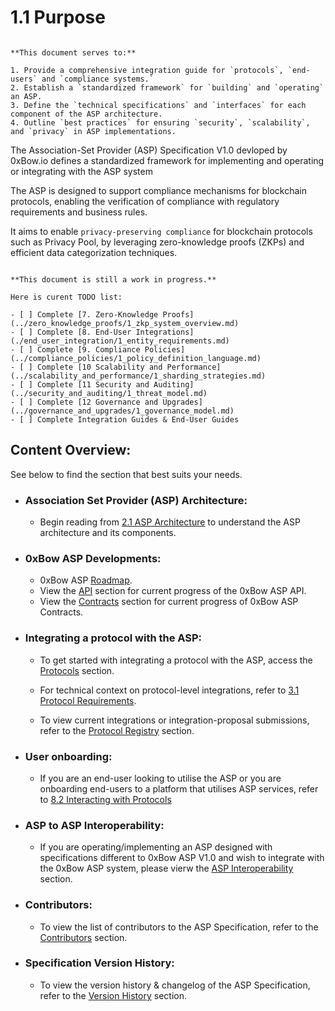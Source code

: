 # 1.1 Purpose

```admonish abstract title='ASP Specification V1.0 '

**This document serves to:**

1. Provide a comprehensive integration guide for `protocols`, `end-users` and `compliance systems.`
2. Establish a `standardized framework` for `building` and `operating` an ASP.
3. Define the `technical specifications` and `interfaces` for each component of the ASP architecture.
4. Outline `best practices` for ensuring `security`, `scalability`, and `privacy` in ASP implementations.

```

The Association-Set Provider (ASP) Specification V1.0 devloped by 0xBow.io defines a standardized
framework for implementing and operating or integrating with the ASP system

The ASP is designed to support compliance mechanisms for blockchain protocols, enabling
the verification of compliance with regulatory requirements and business rules.

It aims to enable `privacy-preserving compliance` for blockchain protocols such
as Privacy Pool, by leveraging zero-knowledge proofs (ZKPs) and
efficient data categorization techniques.

```admonish warning title='Current WIPs'

**This document is still a work in progress.**

Here is curent TODO list:

- [ ] Complete [7. Zero-Knowledge Proofs](../zero_knowledge_proofs/1_zkp_system_overview.md)
- [ ] Complete [8. End-User Integrations](./end_user_integration/1_entity_requirements.md)
- [ ] Complete [9. Compliance Policies](../compliance_policies/1_policy_definition_language.md)
- [ ] Complete [10 Scalability and Performance](../scalability_and_performance/1_sharding_strategies.md)
- [ ] Complete [11 Security and Auditing](../security_and_auditing/1_threat_model.md)
- [ ] Complete [12 Governance and Upgrades](../governance_and_upgrades/1_governance_model.md)
- [ ] Complete Integration Guides & End-User Guides

```

## Content Overview:

See below to find the section that best suits your needs.

- ### Association Set Provider (ASP) Architecture:

  - Begin reading from [2.1 ASP Architecture](../system_overview/1_asp_architecture.md) to
    understand the ASP architecture and its components.

- ### 0xBow ASP Developments:

  - 0xBow ASP [Roadmap](../0xbow-asp-v1.0/5_roadmap.md).
  - View the [API](../0xbow-asp-v1.0/4_API.md) section for current progress of the 0xBow ASP API.
  - View the [Contracts](../0xbow-asp-v1.0/3_contracts.md) section for current progress of 0xBow ASP Contracts.

- ### Integrating a protocol with the ASP:

  - To get started with integrating a protocol with the ASP, access the
    [Protocols](../path_to_integration/protocols/1_how_to_register.md) section.

  - For technical context on protocol-level integrations, refer to
    [3.1 Protocol Requirements](../protocol_integration/1_protocol_requirements.md).

  - To view current integrations or integration-proposal submissions, refer to the
    [Protocol Registry](../protocol_registry) section.

- ### User onboarding:

  - If you are an end-user looking to utilise the ASP or you are onboarding end-users
    to a platform that utilises ASP services, refer to
    [8.2 Interacting with Protocols](end_user_integration/2_interacting_with_protocols.md)

- ### ASP to ASP Interoperability:

  - If you are operating/implementing an ASP designed with specifications different to 0xBow ASP V1.0 and
    wish to integrate with the 0xBow ASP system, please vierw the
    [ASP Interoperability](../path_to_integration/asp/README.md) section.

- ### Contributors:

  - To view the list of contributors to the ASP Specification, refer to the
    [Contributors](../misc/CONTRIBUTORS.md) section.

- ### Specification Version History:

  - To view the version history & changelog of the ASP Specification, refer to the
    [Version History](../misc/VERSION.md) section.
